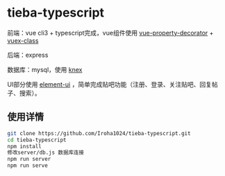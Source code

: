 # tieba-typescript

前端：vue cli3 + typescript完成，vue组件使用 [vue-property-decorator](https://github.com/kaorun343/vue-property-decorator) +  [vuex-class](https://github.com/ktsn/vuex-class) 

后端：express

数据库：mysql，使用 [knex](<https://github.com/tgriesser/knex>)

UI部分使用 [element-ui](<https://github.com/ElemeFE/element>) ，简单完成贴吧功能（注册、登录、关注贴吧、回复帖子、搜索）。



## 使用详情

```bash
git clone https://github.com/Iroha1024/tieba-typescript.git
cd tieba-typescript
npm install
修改server/db.js 数据库连接
npm run server
npm run serve
```

